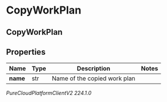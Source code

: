 # CopyWorkPlan

## CopyWorkPlan

## Properties

|Name | Type | Description | Notes|
|------------ | ------------- | ------------- | -------------|
| **name** | str | Name of the copied work plan | |



_PureCloudPlatformClientV2 224.1.0_
